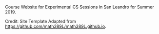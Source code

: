 Course Website for Experimental CS Sessions in San Leandro for Summer 2019.

Credit: Site Template Adapted from https://github.com/math389L/math389L.github.io.

